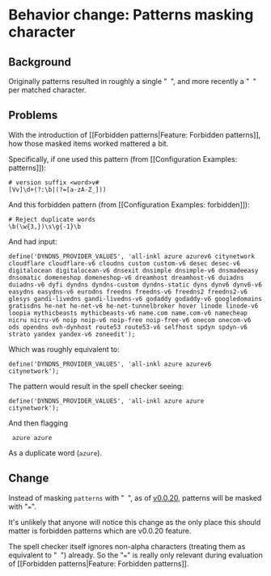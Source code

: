 # Behavior change: Patterns masking character

## Background

Originally patterns resulted in roughly a single "` `", and more recently a "` `" per matched character.

## Problems

With the introduction of [[Forbidden patterns|Feature: Forbidden patterns]], how those masked items worked mattered a bit.

Specifically, if one used this pattern (from [[Configuration Examples: patterns]]):

```
# version suffix <word>v#
[Vv]\d+(?:\b|(?=[a-zA-Z_]))
```

And this forbidden pattern (from [[Configuration Examples: forbidden]]):

```
# Reject duplicate words
\b(\w{3,})\s\g{-1}\b
```

And had input:

```
define('DYNDNS_PROVIDER_VALUES', 'all-inkl azure azurev6 citynetwork cloudflare cloudflare-v6 cloudns custom custom-v6 desec desec-v6 digitalocean digitalocean-v6 dnsexit dnsimple dnsimple-v6 dnsmadeeasy dnsomatic domeneshop domeneshop-v6 dreamhost dreamhost-v6 duiadns duiadns-v6 dyfi dyndns dyndns-custom dyndns-static dyns dynv6 dynv6-v6 easydns easydns-v6 eurodns freedns freedns-v6 freedns2 freedns2-v6 glesys gandi-livedns gandi-livedns-v6 godaddy godaddy-v6 googledomains gratisdns he-net he-net-v6 he-net-tunnelbroker hover linode linode-v6 loopia mythicbeasts mythicbeasts-v6 name.com name.com-v6 namecheap nicru nicru-v6 noip noip-v6 noip-free noip-free-v6 onecom onecom-v6 ods opendns ovh-dynhost route53 route53-v6 selfhost spdyn spdyn-v6 strato yandex yandex-v6 zoneedit');
```

Which was roughly equivalent to:

```
define('DYNDNS_PROVIDER_VALUES', 'all-inkl azure azurev6 citynetwork');
```

The pattern would result in the spell checker seeing:

```
define('DYNDNS_PROVIDER_VALUES', 'all-inkl azure azure   citynetwork');
```

And then flagging

```
 azure azure
```

As a duplicate word (`azure`).

## Change

Instead of masking `patterns` with "` `", as of [v0.0.20](https://github.com/check-spelling/check-spelling/releases/tag/v0.0.20), patterns will be masked with "`=`".

It's unlikely that anyone will notice this change as the only place this should matter is forbidden patterns which are v0.0.20 feature.

The spell checker itself ignores non-alpha characters (treating them as equivalent to "` `") already. So the "`=`" is really only relevant during evaluation of [[Forbidden patterns|Feature: Forbidden patterns]].
